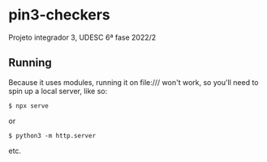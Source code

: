 # pin3-checkers
Projeto integrador 3, UDESC 6ª fase 2022/2

## Running

Because it uses modules, running it on file:/// won't work, so you'll need to spin up a local server, like so:

`$ npx serve`

or

`$ python3 -m http.server`

etc.
